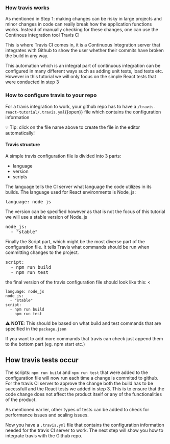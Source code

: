### How travis works 

As mentioned in Step 1: making changes can be risky in large projects and minor changes in code can really break how the application functions works. Instead of manually checking for these changes, one can use the Continous integration tool Travis CI

This is where Travis CI comes in, it is a Continuous Integration server that integrates with Github to show the user whether their commits have broken the build in any way.

This automation which is an integral part of continuous integration can be configured in many different ways such as adding unit tests, load tests etc. However in this tutorial we will only focus on the simple React tests that were conducted in step 3



### How to configure travis to your repo

For a travis integration to work, your github repo has to have a `/travis-react-tutorial/.travis.yml`{{open}} file which contains the configuration information  

💡 Tip: click on the file name above to create the file in the editor automatically!

#### Travis structure

A simple travis configuration file is divided into 3 parts: 
- language
- version 
- scripts

The language tells the CI server what language the code utilizes in its builds. The language used for React environments is Node_js:

<pre class="file" data-filename=".travis.yml" data-target="append">language: node_js
</pre>


The version can be specified however as that is not the focus of this tutorial we will use a stable version of Node_js



<pre class="file" data-filename=".travis.yml" data-target="append">node_js: 
  - "stable"
</pre>

Finally the Script part, which might be the most diverse part of the configuration file. It tells Travis what commands should be run when committing changes to the project.

<pre class="file" data-filename=".travis.yml" data-target="append">script:
  - npm run build
  - npm run test
</pre>

the final version of the travis configuration file should look like this: <

```
language: node_js
node_js:
  - "stable"
script:
  - npm run build
  - npm run test

```
⚠ **NOTE**: This should be based on what build and test commands that are specified in the `package.json`


If you want to add more commands that travis can check just append them to the bottom part (eg. npm start etc.)


## How travis tests occur 

The scripts: `npm run build` and `npm run test`  that were added to the configuration file will now run each time a change is commited to github. For the travis CI server to approve the change both the build has to be sucessfull and the React tests we added in step 3. This is to ensure that the code change does not affect the product itself or any of the functionalities of the product.

As mentioned earlier, other types of tests can be added to check for performance issues and scaling issues.


Now you have a `.travis.yml` file that contains the configuration information needed for the travis CI server to work. The next step will show you how to integrate travis with the Github repo.
